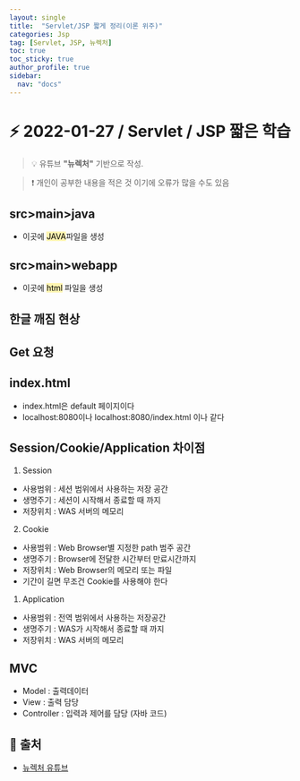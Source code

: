 ```yaml
---
layout: single
title:  "Servlet/JSP 짧게 정리(이론 위주)"
categories: Jsp
tag: [Servlet, JSP, 뉴렉처]
toc: true
toc_sticky: true
author_profile: true
sidebar:
  nav: "docs"
---
```



# ⚡ 2022-01-27 / Servlet / JSP 짧은 학습

<!--Quote-->
> 💡 유튜브 **"뉴렉처"** 기반으로 작성.

> ❗ 개인이 공부한 내용을 적은 것 이기에 오류가 많을 수도 있음


## src>main>java
* 이곳에 <mark style='background-color: #fff5b1'>JAVA</mark>파일을 생성

## src>main>webapp
* 이곳에 <mark style='background-color: #fff5b1'>html</mark> 파일을 생성

## 한글 깨짐 현상
<script src="https://gist.github.com/kimyeong96/34b2ad9f6c406a16610cd4062985393d.js"></script>

## Get 요청
<script src="https://gist.github.com/kimyeong96/c92b6217d33a587b01d07320f6acde1b.js"></script>


## index.html
* index.html은 default 페이지이다
* localhost:8080이나 localhost:8080/index.html 이나 같다

<script src="https://gist.github.com/kimyeong96/c815fcb97d83f05c87cee3a2611a4289.js"></script>

## Session/Cookie/Application 차이점

1. Session
* 사용범위 : 세션 범위에서 사용하는 저장 공간
* 생명주기 : 세션이 시작해서 종료할 때 까지
* 저장위치 : WAS 서버의 메모리

2. Cookie
* 사용범위 : Web Browser별 지정한 path 범주 공간
* 생명주기 : Browser에 전달한 시간부터 만료시간까지
* 저장위치 : Web Browser의 메모리 또는 파일
* 기간이 길면 무조건 Cookie를 사용해야 한다

1. Application
* 사용범위 : 전역 범위에서 사용하는 저장공간
* 생명주기 : WAS가 시작해서 종료할 때 까지
* 저장위치 : WAS 서버의 메모리

## MVC

* Model : 출력데이터
* View : 출력 담당
* Controller : 입력과 제어를 담당 (자바 코드)



## 📑 출처

 * [뉴렉처 유튜브](https://www.youtube.com/channel/UC5-ixpj8DioZqmrasj6Ihpw)

